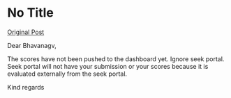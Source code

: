# No Title

[Original Post](https://discourse.onlinedegree.iitm.ac.in/t/166189/13)

<p>Dear Bhavanagv,</p>
<p>The scores have not been pushed to the dashboard yet. Ignore seek portal. Seek portal will not have your submission or your scores because it is evaluated externally from the seek portal.</p>
<p>Kind regards</p>